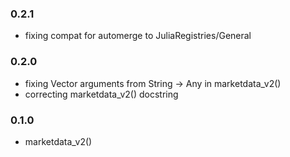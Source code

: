 ### 0.2.1

* fixing compat for automerge to JuliaRegistries/General

### 0.2.0

* fixing Vector arguments from String -> Any in marketdata_v2()
* correcting marketdata_v2() docstring

### 0.1.0

* marketdata_v2()